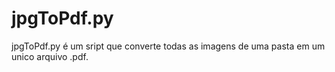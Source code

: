 # jpgToPdf.py
jpgToPdf.py é um sript que converte todas as imagens de uma pasta em um unico arquivo .pdf.
